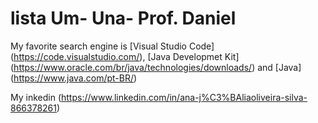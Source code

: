 # lista Um- Una- Prof. Daniel

My favorite search engine is [Visual Studio Code] (https://code.visualstudio.com/), [Java Developmet Kit] (https://www.oracle.com/br/java/technologies/downloads/) and [Java] (https://www.java.com/pt-BR/)

My inkedin (https://www.linkedin.com/in/ana-j%C3%BAliaoliveira-silva-866378261)
